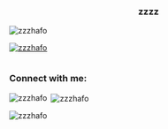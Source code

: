<h3 align="center">zzzz</h3>

<p align="left"> <img src="https://komarev.com/ghpvc/?username=zzzhafo&label=Profile%20views&color=0e75b6&style=flat" alt="zzzhafo" /> </p>

<p align="left"> <a href="https://github.com/ryo-ma/github-profile-trophy"><img src="https://github-profile-trophy.vercel.app/?username=zzzhafo" alt="zzzhafo" /></a> </p>

<p align="left"> <a href="https://twitter.com/" target="blank"><img src="https://img.shields.io/twitter/follow/?logo=twitter&style=for-the-badge" alt="" /></a> </p>

<h3 align="left">Connect with me:</h3>
<p align="left">
</p>

<p><img align="left" src="https://github-readme-stats.vercel.app/api/top-langs?username=zzzhafo&show_icons=true&locale=en&layout=compact" alt="zzzhafo" /></p>

<p>&nbsp;<img align="center" src="https://github-readme-stats.vercel.app/api?username=zzzhafo&show_icons=true&locale=en" alt="zzzhafo" /></p>

<p><img align="center" src="https://github-readme-streak-stats.herokuapp.com/?user=zzzhafo&" alt="zzzhafo" /></p>

